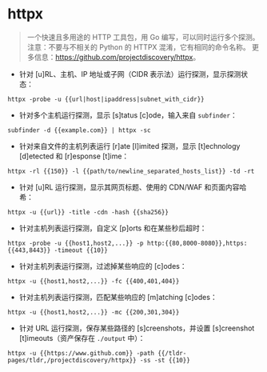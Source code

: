 # httpx

> 一个快速且多用途的 HTTP 工具包，用 Go 编写，可以同时运行多个探测。
> 注意：不要与不相关的 Python 的 HTTPX 混淆，它有相同的命令名称。
> 更多信息：<https://github.com/projectdiscovery/httpx>。

- 针对 [u]RL、主机、IP 地址或子网（CIDR 表示法）运行探测，显示探测状态：

`httpx -probe -u {{url|host|ipaddress|subnet_with_cidr}}`

- 针对多个主机运行探测，显示 [s]tatus [c]ode，输入来自 `subfinder`：

`subfinder -d {{example.com}} | httpx -sc`

- 针对来自文件的主机列表运行 [r]ate [l]imited 探测，显示 [t]echnology [d]etected 和 [r]esponse [t]ime：

`httpx -rl {{150}} -l {{path/to/newline_separated_hosts_list}} -td -rt`

- 针对 [u]RL 运行探测，显示其网页标题、使用的 CDN/WAF 和页面内容哈希：

`httpx -u {{url}} -title -cdn -hash {{sha256}}`

- 针对主机列表运行探测，自定义 [p]orts 和在某些秒后超时：

`httpx -probe -u {{host1,host2,...}} -p http:{{80,8000-8080}},https:{{443,8443}} -timeout {{10}}`

- 针对主机列表运行探测，过滤掉某些响应的 [c]odes：

`httpx -u {{host1,host2,...}} -fc {{400,401,404}}`

- 针对主机列表运行探测，匹配某些响应的 [m]atching [c]odes：

`httpx -u {{host1,host2,...}} -mc {{200,301,304}}`

- 针对 URL 运行探测，保存某些路径的 [s]creenshots，并设置 [s]creenshot [t]imeouts（资产保存在 `./output` 中）：

`httpx -u {{https://www.github.com}} -path {{/tldr-pages/tldr,/projectdiscovery/httpx}} -ss -st {{10}}`
